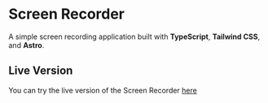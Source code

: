 # Screen Recorder

A simple screen recording application built with **TypeScript**, **Tailwind CSS**, and **Astro**.

## Live Version

You can try the live version of the Screen Recorder [here]([https://your-live-url.com](https://recscreen.vercel.app/))
